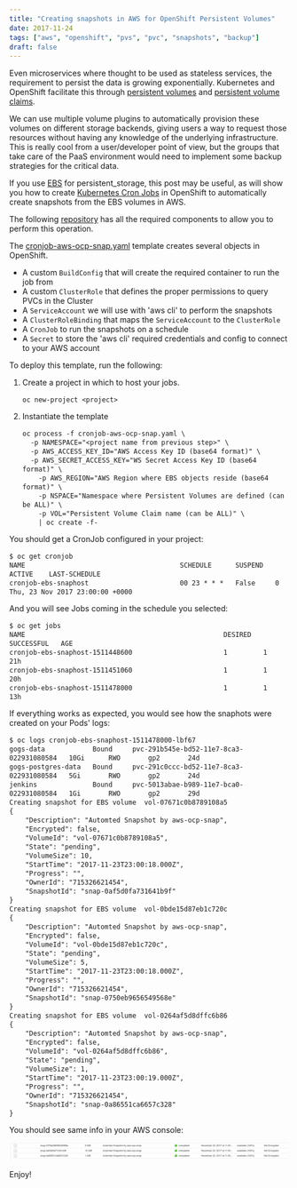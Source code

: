 ```yaml
---
title: "Creating snapshots in AWS for OpenShift Persistent Volumes"
date: 2017-11-24
tags: ["aws", "openshift", "pvs", "pvc", "snapshots", "backup"]
draft: false
---
```

Even microservices where thought to be used as stateless services, the requirement to persist the data is growing exponentially. Kubernetes and OpenShift facilitate this through [persistent volumes](https://docs.openshift.com/container-platform/latest/architecture/additional_concepts/storage.html#persistent-volumes) and [persistent volume claims](https://docs.openshift.com/container-platform/latest/architecture/additional_concepts/storage.html#persistent-volume-claims).

We can use multiple volume plugins to automatically provision these volumes on different storage backends, giving users a way to request those resources without having any knowledge of the underlying infrastructure. This is really cool from a user/developer point of view, but the groups that take care of the PaaS environment would need to implement some backup strategies for the critical data.

If you use [EBS](https://docs.openshift.com/container-platform/latest/install_config/persistent_storage/persistent_storage_aws.html#install-config-persistent-storage-persistent-storage-aws) for persistent_storage, this post may be useful, as will show you how to create [Kubernetes Cron Jobs](https://docs.openshift.com/container-platform/latest/dev_guide/cron_jobs.html) in OpenShift to automatically create snapshots from the EBS volumes in AWS.

The following [repository](https://docs.openshift.com/container-platform/latest/dev_guide/cron_jobs.html) has all the required components to allow you to perform this operation.

The [cronjob-aws-ocp-snap.yaml](https://github.com/makentenza/aws-ocp-snap/blob/master/template/aws-ocp-snap.yaml) template creates several objects in OpenShift.

* A custom `BuildConfig` that will create the required container to run the job from
* A custom `ClusterRole` that defines the proper permissions to query PVCs in the Cluster
* A `ServiceAccount` we will use with 'aws cli' to perform the snapshots
* A `ClusterRoleBinding` that maps the `ServiceAccount` to the `ClusterRole`
* A `CronJob` to run the snapshots on a schedule
* A `Secret` to store the 'aws cli' required credentials and config to connect to your AWS account

To deploy this template, run the following:

1. Create a project in which to host your jobs.
	```
	oc new-project <project>
	```
2. Instantiate the template
	```
	oc process -f cronjob-aws-ocp-snap.yaml \
	  -p NAMESPACE="<project name from previous step>" \
	  -p AWS_ACCESS_KEY_ID="AWS Access Key ID (base64 format)" \
	  -p AWS_SECRET_ACCESS_KEY="WS Secret Access Key ID (base64 format)" \
		-p AWS_REGION="AWS Region where EBS objects reside (base64 format)" \
		-p NSPACE="Namespace where Persistent Volumes are defined (can be ALL)" \
		-p VOL="Persistent Volume Claim name (can be ALL)" \
		| oc create -f-

You should get a CronJob configured in your project:

  ```shell
  $ oc get cronjob
  NAME                                       SCHEDULE      SUSPEND   ACTIVE    LAST-SCHEDULE
  cronjob-ebs-snaphost                       00 23 * * *   False     0         Thu, 23 Nov 2017 23:00:00 +0000

  ```
And you will see Jobs coming in the schedule you selected:

  ```shell
  $ oc get jobs
  NAME                                                  DESIRED   SUCCESSFUL   AGE
  cronjob-ebs-snaphost-1511448600                       1         1            21h
  cronjob-ebs-snaphost-1511451060                       1         1            20h
  cronjob-ebs-snaphost-1511478000                       1         1            13h
  ```

If everything works as expected, you would see how the snaphots were created on your Pods' logs:

  ```shell
  $ oc logs cronjob-ebs-snaphost-1511478000-lbf67
  gogs-data            Bound     pvc-291b545e-bd52-11e7-8ca3-022931080584   10Gi      RWO       gp2       24d
  gogs-postgres-data   Bound     pvc-291c0ccc-bd52-11e7-8ca3-022931080584   5Gi       RWO       gp2       24d
  jenkins              Bound     pvc-5013abae-b989-11e7-bca0-022931080584   1Gi       RWO       gp2       29d
  Creating snapshot for EBS volume  vol-07671c0b8789108a5
  {
      "Description": "Automted Snapshot by aws-ocp-snap",
      "Encrypted": false,
      "VolumeId": "vol-07671c0b8789108a5",
      "State": "pending",
      "VolumeSize": 10,
      "StartTime": "2017-11-23T23:00:18.000Z",
      "Progress": "",
      "OwnerId": "715326621454",
      "SnapshotId": "snap-0af5d0fa731641b9f"
  }
  Creating snapshot for EBS volume  vol-0bde15d87eb1c720c
  {
      "Description": "Automted Snapshot by aws-ocp-snap",
      "Encrypted": false,
      "VolumeId": "vol-0bde15d87eb1c720c",
      "State": "pending",
      "VolumeSize": 5,
      "StartTime": "2017-11-23T23:00:18.000Z",
      "Progress": "",
      "OwnerId": "715326621454",
      "SnapshotId": "snap-0750eb9656549568e"
  }
  Creating snapshot for EBS volume  vol-0264af5d8dffc6b86
  {
      "Description": "Automted Snapshot by aws-ocp-snap",
      "Encrypted": false,
      "VolumeId": "vol-0264af5d8dffc6b86",
      "State": "pending",
      "VolumeSize": 1,
      "StartTime": "2017-11-23T23:00:19.000Z",
      "Progress": "",
      "OwnerId": "715326621454",
      "SnapshotId": "snap-0a86551ca6657c328"
  }
  ```

You should see same info in your AWS console:

![alt text](/static/aws-snap-01.png "EBS snapshots")

Enjoy!
